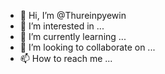 - 👋 Hi, I’m @Thureinpyewin
- 👀 I’m interested in ...
- 🌱 I’m currently learning ...
- 💞️ I’m looking to collaborate on ...
- 📫 How to reach me ...

<!---
Thureinpyewin/Thureinpyewin is a ✨ special ✨ repository because its `README.md` (this file) appears on your GitHub profile.
You can click the Preview link to take a look at your changes.
--->
